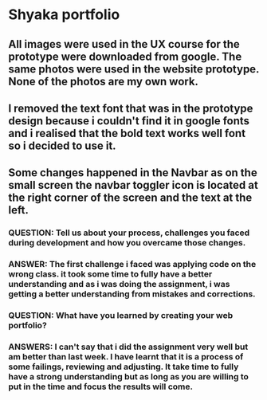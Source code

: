# Shyaka portfolio
## All images were used in the UX course for the prototype were downloaded from google. The same photos were used in the website prototype. None of the photos are my own work.

## I removed the text font that was in the prototype design because i couldn't find it in google fonts and i realised that the bold text works well font so i decided to use it.

## Some changes happened in the Navbar as on the small screen the navbar toggler icon is located at the right corner of the screen and the text at the left.

### QUESTION: Tell us about your process, challenges you faced during development and how you overcame those changes.

### ANSWER: The first challenge i faced was applying code on the wrong class. it took some time to fully have a better understanding and as i was doing the assignment, i was getting a better understanding from mistakes and corrections.

### QUESTION: What have you learned by creating your web portfolio? 

### ANSWERS: I can't say that i did the assignment very well but am better than last week. I have learnt that it is a process of some failings, reviewing and adjusting. It take time to fully have a strong understanding but as long as you are willing to put in the time and focus the results will come. 